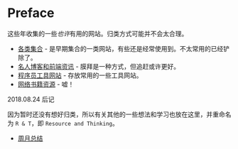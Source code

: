 # Preface

这些年收集的一些*也许*有用的网站。归类方式可能并不会太合理。

+ [各类集合](./Reference.md) - 是早期集合的一类网站，有些还是经常使用到。不太常用的已经铲除了。
+ [名人博客和前端资讯](./People-In-Konw.md) - 膜拜是一种方式，但追赶或许更好。
+ [程序员工具网站](./Tools-Resource.md) - 存放常用的一些工具网站。
+ [网络书籍资源](./Free-Book-Resources.md) - 嘘！

2018.08.24 后记

因为暂时还没有想好归类，所以有关其他的一些想法和学习也放在这里，并重命名为 `R & T`，即 `Resource and Thinking`。

+ [周月总结]()